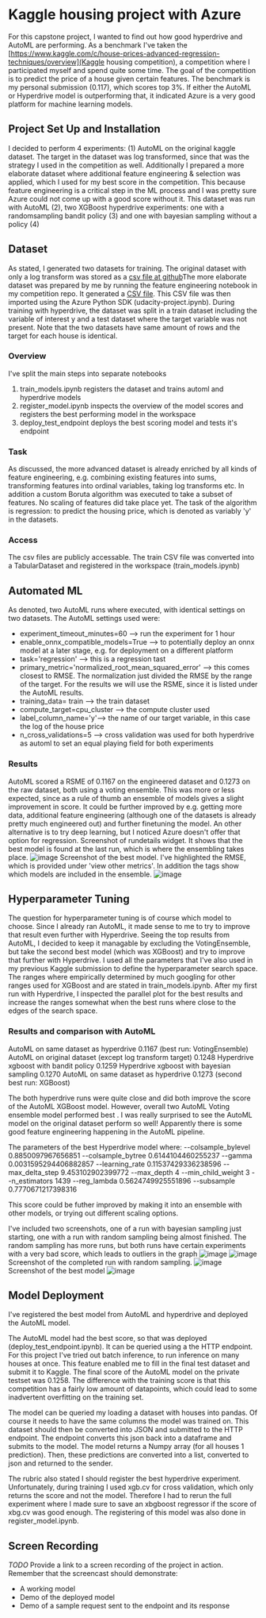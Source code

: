 # Kaggle housing project with Azure

For this capstone project, I wanted to find out how good hyperdrive and AutoML are performing. As a benchmark I've taken the [https://www.kaggle.com/c/house-prices-advanced-regression-techniques/overview](Kaggle housing competition), a competition where I participated myself and spend quite some time. The goal of the competition is to predict the price of a house given certain features. The benchmark is my personal submission (0.117), which scores top 3%. If either the AutoML or Hyperdrive model is outperforming that, it indicated Azure is a very good platform for machine learning models.

## Project Set Up and Installation
I decided to perform 4 experiments:
(1) AutoML on the original kaggle dataset. The target in the dataset was log transformed, since that was the strategy I used in the competition as well. 
Additionally I prepared a more elaborate dataset where additional feature engineering & selection was applied, which I used for my best score in the competition. This because feature engineering is a critical step in the ML process and I was pretty sure Azure could not come up with a good score without it. This dataset was run with AutoML (2), two XGBoost hyperdrive experiments: one with a randomsampling bandit policy (3) and one with bayesian sampling without a policy (4)

## Dataset
As stated, I generated two datasets for training. The original dataset with only a log transform was stored as a [csv file at github](https://raw.githubusercontent.com/jvanelteren/housing/master/datasets/original_kaggle_y_log.csv)The more elaborate dataset was prepared by me by running the feature engineering notebook in my competition repo. It generated a [CSV file](https://raw.githubusercontent.com/jvanelteren/housing/master/datasets/housing_after_preprocessing.csv). This CSV file was then imported using the Azure Python SDK (udacity-project.ipynb). During training with hyperdrive, the dataset was split in a train dataset including the variable of interest y and a test dataset where the target variable was not present.
Note that the two datasets have same amount of rows and the target for each house is identical.

### Overview
I've split the main steps into separate notebooks
1) train_models.ipynb registers the dataset and trains automl and hyperdrive models
2) register_model.ipynb inspects the overview of the model scores and registers the best performing model in the workspace
3) deploy_test_endpoint deploys the best scoring model and tests it's endpoint

### Task
As discussed, the more advanced dataset is already enriched by all kinds of feature engineering, e.g. combining existing features into sums, transforming features into ordinal variables, taking log transforms etc. In addition a custom Boruta algorithm was executed to take a subset of features. No scaling of features did take place yet.
The task of the algorithm is regression: to predict the housing price, which is denoted as variably 'y' in the datasets.

### Access
The csv files are publicly accessable. The train CSV file was converted into a TabularDataset and registered in the workspace (train_models.ipynb)

## Automated ML
As denoted, two AutoML runs where executed, with identical settings on two datasets. The AutoML settings used were:
- experiment_timeout_minutes=60 --> run the experiment for 1 hour
- enable_onnx_compatible_models=True --> to potentially deploy an onnx model at a later stage, e.g. for deployment on a different platform
- task='regression' --> this is a regression tast
- primary_metric='normalized_root_mean_squared_error' --> this comes closest to RMSE. The normalization just divided the RMSE by the range of the target. For the results we will use the RSME, since it is listed under the AutoML results.
- training_data= train --> the train dataset
- compute_target=cpu_cluster --> the compute cluster used
- label_column_name='y'--> the name of our target variable, in this case the log of the house price
- n_cross_validations=5 --> cross validation was used for both hyperdrive as automl to set an equal playing field for both experiments

### Results
AutoML scored a RSME of 0.1167 on the engineered dataset and 0.1273 on the raw dataset, both using a voting ensemble. This was more or less expected, since as a rule of thumb an ensemble of models gives a slight improvement in score. It could be further improved by e.g. getting more data, additional feature engineering (although one of the datasets is already pretty much engineered out) and further finetuning the model. An other alternative is to try deep learning, but I noticed Azure doesn't offer that option for regression.
Screenshot of rundetails widget. It shows that the best model is found at the last run, which is where the ensembling takes place.
![image](screenshots\01_run_details_automl.PNG)
Screenshot of the best model. I've highlighted the RMSE, which is provided under 'view other metrics'. In addition the tags show which models are included in the ensemble.
![image](screenshots\02_best_model_automl.PNG)

## Hyperparameter Tuning
The question for hyperparameter tuning is of course which model to choose. Since I already ran AutoML, it made sense to me to try to improve that result even further with Hyperdrive. Seeing the top results from AutoML, I decided to keep it managable by excluding the VotingEnsemble, but take the second best model (which was XGBoost) and try to improve that further with Hyperdrive. I used all the parameters that I've also used in my previous Kaggle submission to define the hyperparameter search space. The ranges where empirically determined by much googling for other ranges used for XGBoost and are stated in train_models.ipynb.
After my first run with Hyperdrive, I inspected the parallel plot for the best results and increase the ranges somewhat when the best runs where close to the edges of the search space.

### Results and comparison with AutoML
AutoML on same dataset as hyperdrive	                    0.1167 (best run: VotingEnsemble)
AutoML on original dataset (except log transform target)	0.1248
Hyperdrive xgboost with bandit policy	                    0.1259
Hyperdrive xgboost with bayesian sampling	                0.1270
AutoML on same dataset as hyperdrive	                    0.1273 (second best run: XGBoost)

The both hyperdrive runs were quite close and did both improve the score of the AutoML XGBoost model. However, overall two AutoML Voting ensemble model performed best . I was really surprised to see the AutoML model on the original dataset perform so well! Apparently there is some good feature engineering happening in the AutoML pipeline.

The parameters of the best Hyperdrive model where:
--colsample_bylevel 0.8850097967656851 --colsample_bytree 0.6144104460255237 --gamma 0.0031595294406882857 --learning_rate 0.11537429336238596 --max_delta_step 9.453102902399772 --max_depth 4 --min_child_weight 3 --n_estimators 1439 --reg_lambda 0.5624749925551896 --subsample 0.7770671217398316

This score could be futher improved by making it into an ensemble with other models, or trying out different scaling options.

I've included two screenshots, one of a run with bayesian sampling just starting, one with a run with random sampling being almost finished. The random sampling has more runs, but both runs have certain experiments with a very bad score, which leads to outliers in the graph
![image](screenshots\01_run_details_bayesian.PNG)
![image](screenshots\01_run_details_random.PNG)
Screenshot of the completed run with random sampling. 
![image](screenshots\03_hyperdrive_bandit_overview.PNG)
Screenshot of the best model
![image](screenshots\04_best_run_hyperdrive.PNG)

## Model Deployment
I've registered the best model from AutoML and hyperdrive and deployed the AutoML model.

The AutoML model had the best score, so that was deployed (deploy_test_endpoint.ipynb). It can be queried using a the HTTP endpoint. For this project I've tried out batch inference, to run inference on many houses at once. This feature enabled me to fill in the final test dataset and submit it to Kaggle. The final score of the AutoML model on the private testset was 0.1258. The difference with the training score is that this competition has a fairly low amount of datapoints, which could lead to some inadvertent overfitting on the training set.

The model can be queried my loading a dataset with houses into pandas. Of course it needs to have the same columns the model was trained on. This dataset should then be converted into JSON and submitted to the HTTP endpoint. The endpoint converts this json back into a dataframe and submits to the model. The model returns a Numpy array (for all houses 1 prediction). Then, these predictions are converted into a list, converted to json and returned to the sender.

The rubric also stated I should register the best hyperdrive experiment. Unfortunately, during training I used xgb.cv for cross validation, which only returns the score and not the model. Therefore I had to rerun the full experiment where I made sure to save an xbgboost regressor if the score of xbg.cv was good enough. The registering of this model was also done in register_model.ipynb.

## Screen Recording
*TODO* Provide a link to a screen recording of the project in action. Remember that the screencast should demonstrate:
- A working model
- Demo of the deployed  model
- Demo of a sample request sent to the endpoint and its response

